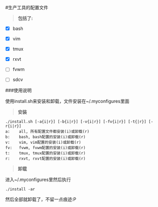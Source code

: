 #生产工具的配置文件

> **包括了:**

- [x] bash
- [x] vim
- [x] tmux
- [x] rxvt
- [ ] fvwm
- [ ] sdcv


###使用说明

使用install.sh来安装和卸载，文件安装在~/.myconfigures里面

> **安装**

```shell
./install.sh [-a{i|r}] [-b{i|r}] [-v{i|r}] [-fv{i|r}] [-t{|r}] [-r{i|r}]
a:    all, 所有配置文件都安装(i)或卸载(r)
b:    bash, bash配置的安装(i)或卸载(r)
v:    vim, vim配置的安装(i)或卸载(r)
fv:   fvwm, fvwm配置的安装(i)或卸载(r)
t:    tmux, tmux配置的安装(i)或卸载(r)
r:    rxvt, rxvt配置的安装(i)或卸载(r)
```

> **卸载**

进入~/.myconfigures里然后执行
```shell
./install -ar
```
然后全部就卸载了，不留一点痕迹:P
